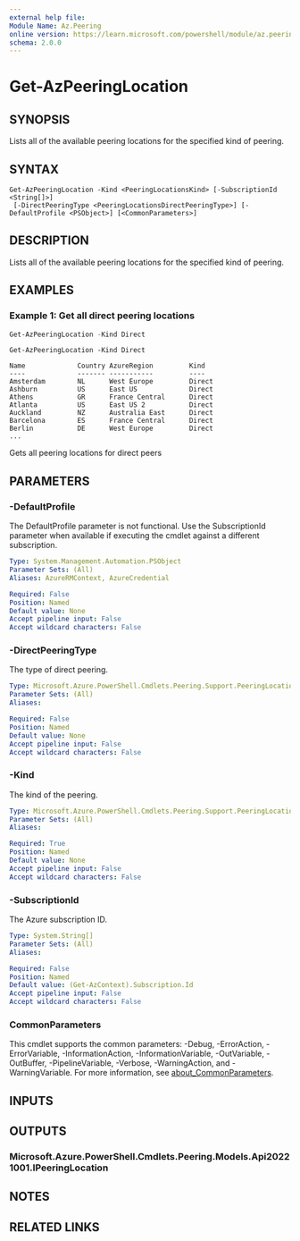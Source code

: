 ```yaml
---
external help file:
Module Name: Az.Peering
online version: https://learn.microsoft.com/powershell/module/az.peering/get-azpeeringlocation
schema: 2.0.0
---
```


# Get-AzPeeringLocation

## SYNOPSIS
Lists all of the available peering locations for the specified kind of peering.

## SYNTAX

```
Get-AzPeeringLocation -Kind <PeeringLocationsKind> [-SubscriptionId <String[]>]
 [-DirectPeeringType <PeeringLocationsDirectPeeringType>] [-DefaultProfile <PSObject>] [<CommonParameters>]
```

## DESCRIPTION
Lists all of the available peering locations for the specified kind of peering.

## EXAMPLES

### Example 1: Get all direct peering locations
```powershell
Get-AzPeeringLocation -Kind Direct
```

```output
Get-AzPeeringLocation -Kind Direct

Name             Country AzureRegion         Kind
----             ------- -----------         ----
Amsterdam        NL      West Europe         Direct
Ashburn          US      East US             Direct
Athens           GR      France Central      Direct
Atlanta          US      East US 2           Direct
Auckland         NZ      Australia East      Direct
Barcelona        ES      France Central      Direct
Berlin           DE      West Europe         Direct
...
```

Gets all peering locations for direct peers

## PARAMETERS

### -DefaultProfile
The DefaultProfile parameter is not functional.
Use the SubscriptionId parameter when available if executing the cmdlet against a different subscription.

```yaml
Type: System.Management.Automation.PSObject
Parameter Sets: (All)
Aliases: AzureRMContext, AzureCredential

Required: False
Position: Named
Default value: None
Accept pipeline input: False
Accept wildcard characters: False
```

### -DirectPeeringType
The type of direct peering.

```yaml
Type: Microsoft.Azure.PowerShell.Cmdlets.Peering.Support.PeeringLocationsDirectPeeringType
Parameter Sets: (All)
Aliases:

Required: False
Position: Named
Default value: None
Accept pipeline input: False
Accept wildcard characters: False
```

### -Kind
The kind of the peering.

```yaml
Type: Microsoft.Azure.PowerShell.Cmdlets.Peering.Support.PeeringLocationsKind
Parameter Sets: (All)
Aliases:

Required: True
Position: Named
Default value: None
Accept pipeline input: False
Accept wildcard characters: False
```

### -SubscriptionId
The Azure subscription ID.

```yaml
Type: System.String[]
Parameter Sets: (All)
Aliases:

Required: False
Position: Named
Default value: (Get-AzContext).Subscription.Id
Accept pipeline input: False
Accept wildcard characters: False
```

### CommonParameters
This cmdlet supports the common parameters: -Debug, -ErrorAction, -ErrorVariable, -InformationAction, -InformationVariable, -OutVariable, -OutBuffer, -PipelineVariable, -Verbose, -WarningAction, and -WarningVariable. For more information, see [about_CommonParameters](http://go.microsoft.com/fwlink/?LinkID=113216).

## INPUTS

## OUTPUTS

### Microsoft.Azure.PowerShell.Cmdlets.Peering.Models.Api20221001.IPeeringLocation

## NOTES

## RELATED LINKS

